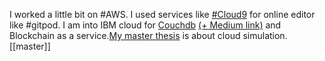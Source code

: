 ﻿I worked a little bit on #AWS. I used services like [#Cloud9](https://www.aparat.com/v/K1jqU) for online editor like #gitpod. I am into IBM cloud for [Couchdb](https://github.com/armanriazi/riaziarman-vidly-api) [(+ Medium link)](https://arman-riazi-science.medium.com/continue-published-of-failure-nodejs-assertionerror-err-assertion-138decdedf9d) and Blockchain as a service.[My master thesis](../university/master.md) is about cloud simulation.[[master]]